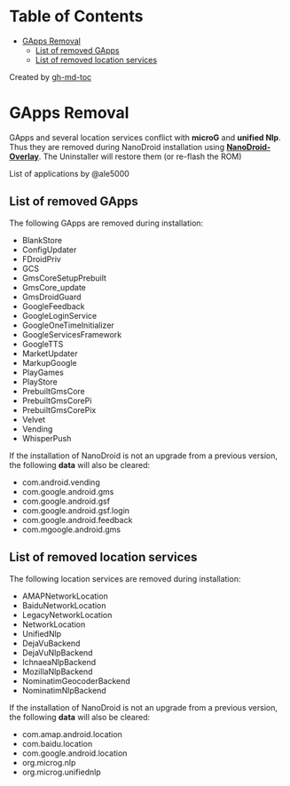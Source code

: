 Table of Contents
=================

* [GApps Removal](#gapps-removal)
    * [List of removed GApps](#list-of-removed-gapps)
    * [List of removed location services](#list-of-removed-location-services)

Created by [gh-md-toc](https://github.com/ekalinin/github-markdown-toc)

# GApps Removal

GApps and several location services conflict with **microG** and **unified Nlp**. Thus they are removed during NanoDroid installation
using **[NanoDroid-Overlay](NanoDroidOverlay.md)**. The Uninstaller will restore them (or re-flash the ROM)

List of applications by @ale5000

## List of removed GApps

The following GApps are removed during installation:

* BlankStore
* ConfigUpdater
* FDroidPriv
* GCS
* GmsCoreSetupPrebuilt
* GmsCore_update
* GmsDroidGuard
* GoogleFeedback
* GoogleLoginService
* GoogleOneTimeInitializer
* GoogleServicesFramework
* GoogleTTS
* MarketUpdater
* MarkupGoogle
* PlayGames
* PlayStore
* PrebuiltGmsCore
* PrebuiltGmsCorePi
* PrebuiltGmsCorePix
* Velvet
* Vending
* WhisperPush

If the installation of NanoDroid is not an upgrade from a previous version, the following **data** will also be cleared:

* com.android.vending
* com.google.android.gms
* com.google.android.gsf
* com.google.android.gsf.login
* com.google.android.feedback
* com.mgoogle.android.gms

## List of removed location services

The following location services are removed during installation:

* AMAPNetworkLocation
* BaiduNetworkLocation
* LegacyNetworkLocation
* NetworkLocation
* UnifiedNlp
* DejaVuBackend
* DejaVuNlpBackend
* IchnaeaNlpBackend
* MozillaNlpBackend
* NominatimGeocoderBackend
* NominatimNlpBackend

If the installation of NanoDroid is not an upgrade from a previous version, the following **data** will also be cleared:

* com.amap.android.location
* com.baidu.location
* com.google.android.location
* org.microg.nlp
* org.microg.unifiednlp
